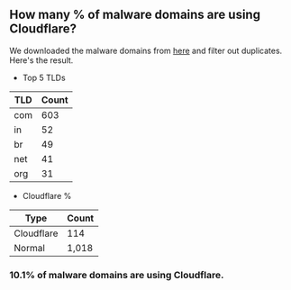 ## How many % of malware domains are using Cloudflare?


We downloaded the malware domains from [here](https://urlhaus.abuse.ch) and filter out duplicates.
Here's the result.


[//]: # (start replacement)


- Top 5 TLDs

| TLD | Count |
| --- | --- |
| com | 603 |
| in | 52 |
| br | 49 |
| net | 41 |
| org | 31 |


- Cloudflare %

| Type | Count |
| --- | --- |
| Cloudflare | 114 |
| Normal | 1,018 |


### 10.1% of malware domains are using Cloudflare.